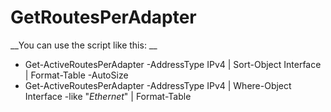 # GetRoutesPerAdapter

__You can use the script like this: __
- Get-ActiveRoutesPerAdapter -AddressType IPv4 | Sort-Object Interface | Format-Table -AutoSize
- Get-ActiveRoutesPerAdapter -AddressType IPv4 | Where-Object Interface -like "*Ethernet*" | Format-Table
